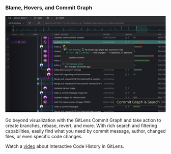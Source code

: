 ### Blame, Hovers, and Commit Graph

<a href="https://help.gitkraken.com/gitlens/gitlens-start-here/#interactive-code-history" title="Watch the Visual Code History video">
  <img src="./thumbnails/commit-graph.jpg" alt="Image"/>
</a>

Go beyond visualization with the GitLens Commit Graph and take action to create branches, rebase, revert, and more. With rich search and filtering capabilities, easily find what you need by commit message, author, changed files, or even specific code changes.

Watch a [video](https://help.gitkraken.com/gitlens/gitlens-start-here/#interactive-code-history) about Interactive Code History in GitLens.

